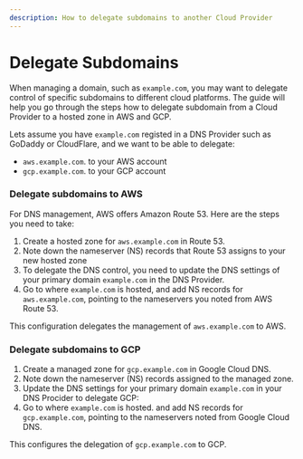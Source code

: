 ```yaml
---
description: How to delegate subdomains to another Cloud Provider
---
```


# Delegate Subdomains

When managing a domain, such as `example.com`, you may want to delegate control of specific subdomains to different cloud platforms. The guide will help you go through the steps how to delegate subdomain from a Cloud Provider to a hosted zone in AWS and GCP.

Lets assume you have `example.com` registed in a DNS Provider such as GoDaddy or CloudFlare, and we want to be able to delegate:

* `aws.example.com`. to your AWS account
* `gcp.example.com`. to your GCP account

### Delegate subdomains to AWS

For DNS management, AWS offers Amazon Route 53. Here are the steps you need to take:

1. Create a hosted zone for `aws.example.com` in Route 53.
2. Note down the nameserver (NS) records that Route 53 assigns to your new hosted zone
3. To delegate the DNS control, you need to update the DNS settings of your primary domain `example.com` in the DNS Provider.
4. Go to where `example.com` is hosted, and add NS records for `aws.example.com`, pointing to the nameservers you noted from AWS Route 53.

This configuration delegates the management of `aws.example.com` to AWS.

### Delegate subdomains to GCP

1. Create a managed zone for `gcp.example.com` in Google Cloud DNS.
2. Note down the nameserver (NS) records assigned to the managed zone.
3. Update the DNS settings for your primary domain `example.com` in your DNS Procider to delegate GCP:
4. Go to where `example.com` is hosted. and add NS records for `gcp.example.com`, pointing to the nameservers noted from Google Cloud DNS.

This configures the delegation of `gcp.example.com` to GCP.
